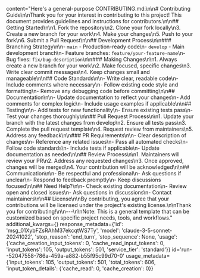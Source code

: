 content="Here's a general-purpose CONTRIBUTING.md:\n\n# Contributing Guide\n\nThank you for your interest in contributing to this project! This document provides guidelines and instructions for contributors.\n\n## Getting Started\n\n1. Fork the repository\n2. Clone your fork locally\n3. Create a new branch for your work\n4. Make your changes\n5. Push to your fork\n6. Submit a Pull Request\n\n## Development Process\n\n### Branching Strategy\n\n- `main` - Production-ready code\n- `develop` - Main development branch\n- Feature branches: `feature/your-feature-name`\n- Bug fixes: `fix/bug-description`\n\n### Making Changes\n\n1. Always create a new branch for your work\n2. Make focused, specific changes\n3. Write clear commit messages\n4. Keep changes small and manageable\n\n## Code Standards\n\n- Write clear, readable code\n- Include comments where necessary\n- Follow existing code style and formatting\n- Remove any debugging code before committing\n\n## Documentation\n\n- Update documentation to reflect your changes\n- Add comments for complex logic\n- Include usage examples if applicable\n\n## Testing\n\n- Add tests for new functionality\n- Ensure existing tests pass\n- Test your changes thoroughly\n\n## Pull Request Process\n\n1. Update your branch with the latest changes from develop\n2. Ensure all tests pass\n3. Complete the pull request template\n4. Request review from maintainers\n5. Address any feedback\n\n### PR Requirements\n\n- Clear description of changes\n- Reference any related issues\n- Pass all automated checks\n- Follow code standards\n- Include tests if applicable\n- Update documentation as needed\n\n## Review Process\n\n1. Maintainers will review your PR\n2. Address any requested changes\n3. Once approved, changes will be merged\n4. Your contribution will be acknowledged\n\n## Communication\n\n- Be respectful and professional\n- Ask questions if unclear\n- Respond to feedback promptly\n- Keep discussions focused\n\n## Need Help?\n\n- Check existing documentation\n- Review open and closed issues\n- Ask questions in discussions\n- Contact maintainers\n\n## License\n\nBy contributing, you agree that your contributions will be licensed under the project's existing license.\n\nThank you for contributing!\n\n---\n\nNote: This is a general template that can be customized based on specific project needs, tools, and workflows." additional_kwargs={} response_metadata={'id': 'msg_01XybFZsRAhM37ekcqtWS7Ty', 'model': 'claude-3-5-sonnet-20241022', 'stop_reason': 'end_turn', 'stop_sequence': None, 'usage': {'cache_creation_input_tokens': 0, 'cache_read_input_tokens': 0, 'input_tokens': 105, 'output_tokens': 501, 'service_tier': 'standard'}} id='run--52047558-786a-459a-a882-b55f95c99d70-0' usage_metadata={'input_tokens': 105, 'output_tokens': 501, 'total_tokens': 606, 'input_token_details': {'cache_read': 0, 'cache_creation': 0}}